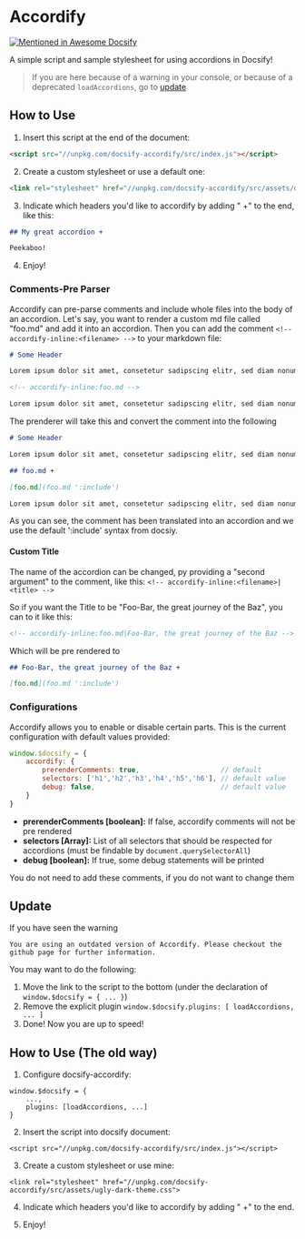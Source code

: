 # Accordify

[![Mentioned in Awesome Docsify](https://awesome.re/mentioned-badge.svg)](https://github.com/docsifyjs/awesome-docsify)

A simple script and sample stylesheet for using accordions in Docsify!

> If you are here because of a warning in your console, or because of a deprecated `loadAccordions`, go to [update](#Update) 

## How to Use

1. Insert this script at the end of the document:

```html
<script src="//unpkg.com/docsify-accordify/src/index.js"></script>
```

2. Create a custom stylesheet or use a default one:

```html
<link rel="stylesheet" href="//unpkg.com/docsify-accordify/src/assets/default.css">
```

3. Indicate which headers you'd like to accordify by adding " +" to the end, like this:

```markdown
## My great accordion +

Peekaboo!
```

4. Enjoy!

### Comments-Pre Parser

Accordify can pre-parse comments and include whole files into the body of an accordion. Let's say, you want to render a custom md file called "foo.md" and add it into an accordion. Then you can add the comment `<!-- accordify-inline:<filename> -->` to your markdown file:

```markdown
# Some Header

Lorem ipsum dolor sit amet, consetetur sadipscing elitr, sed diam nonumy eirmod tempor invidunt ut labore et dolore magna aliquyam

<!-- accordify-inline:foo.md -->

Lorem ipsum dolor sit amet, consetetur sadipscing elitr, sed diam nonumy eirmod tempor invidunt ut labore et dolore magna aliquyam
```

The prenderer will take this and convert the comment into the following

```markdown
# Some Header

Lorem ipsum dolor sit amet, consetetur sadipscing elitr, sed diam nonumy eirmod tempor invidunt ut labore et dolore magna aliquyam

## foo.md + 

[foo.md](foo.md ':include')

Lorem ipsum dolor sit amet, consetetur sadipscing elitr, sed diam nonumy eirmod tempor invidunt ut labore et dolore magna aliquyam
```

As you can see, the comment has been translated into an accordion and we use the default ':include' syntax from docsiy.

#### Custom Title

The name of the accordion can be changed, py providing a "second argument" to the comment, like this: `<!-- accordify-inline:<filename>|<title> -->`

So if you want the Title to be "Foo-Bar, the great journey of the Baz", you can to it like this:

```markdown
<!-- accordify-inline:foo.md|Foo-Bar, the great journey of the Baz -->
```

Which will be pre rendered to

```markdown
## Foo-Bar, the great journey of the Baz +

[foo.md](foo.md ':include')
```

### Configurations

Accordify allows you to enable or disable certain parts. This is the current configuration with default values provided:

```javascript
window.$docsify = {
    accordify: {
        prerenderComments: true,                    // default
        selectors: ['h1','h2','h3','h4','h5','h6'], // default value
        debug: false,                               // default value
    }
}
```

- **prerenderComments [boolean]:** If false, accordify comments will not be pre rendered
- **selectors [Array<String>]:** List of all selectors that should be respected for accordions (must be findable by `document.querySelectorAll`)
- **debug [boolean]:** If true, some debug statements will be printed

You do not need to add these comments, if you do not want to change them

## Update

If you have seen the warning

```
You are using an outdated version of Accordify. Please checkout the github page for further information.
```

You may want to do the following:

1) Move the link to the script to the bottom (under the declaration of `window.$docsify = { ... }`)
2) Remove the explicit plugin `window.$docsify.plugins: [ loadAccordions, ... ]`
3) Done! Now you are up to speed!

## How to Use (The old way)

1. Configure docsify-accordify:

```
window.$docsify = {
    ...,
    plugins: [loadAccordions, ...]
}
```

2. Insert the script into docsify document:

```
<script src="//unpkg.com/docsify-accordify/src/index.js"></script>
```

3. Create a custom stylesheet or use mine:

```
<link rel="stylesheet" href="//unpkg.com/docsify-accordify/src/assets/ugly-dark-theme.css">
```

4. Indicate which headers you'd like to accordify by adding " +" to the end.

5. Enjoy!
